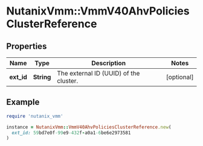 # NutanixVmm::VmmV40AhvPoliciesClusterReference

## Properties

| Name | Type | Description | Notes |
| ---- | ---- | ----------- | ----- |
| **ext_id** | **String** | The external ID (UUID) of the cluster. | [optional] |

## Example

```ruby
require 'nutanix_vmm'

instance = NutanixVmm::VmmV40AhvPoliciesClusterReference.new(
  ext_id: 59bd7e0f-99e9-432f-a0a1-6be6e2973581
)
```


